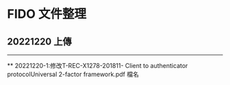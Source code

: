 # FIDO 文件整理
## 20221220 上傳
---
** 20221220-1:修改T-REC-X1278-201811- Client to authenticator protocolUniversal 2-factor framework.pdf
檔名
